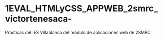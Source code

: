 # 1EVAL_HTMLyCSS_APPWEB_2smrc_victortenesaca-
Prácticas del IES Villablanca del módulo de aplicaciones web de 2SMRC
